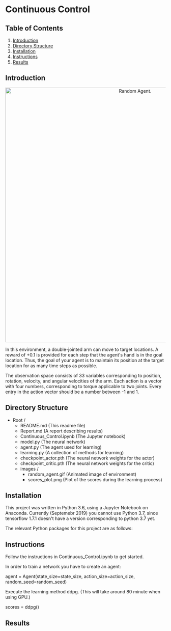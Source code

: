 # Continuous Control

## Table of Contents

1. [Introduction](#introduction)
2. [Directory Structure](#directoryStructure)
3. [Installation](#installation)
4. [Instructions](#instructions)
5. [Results](#results)

## Introduction <a name="introduction"></a>
<p align="center">
    <img src="./images/random_agent.gif" width="800" title="Random Agent" alt="Random Agent.">
</p>
In this environment, a double-jointed arm can move to target locations. 
A reward of +0.1 is provided for each step that the agent's hand is in the goal location. 
Thus, the goal of your agent is to maintain its position at the target location for as many time steps 
as possible.

The observation space consists of 33 variables corresponding to position, rotation, velocity, 
and angular velocities of the arm. Each action is a vector with four numbers, corresponding to 
torque applicable to two joints. Every entry in the action vector should be a number between -1 and 1.

## Directory Structure <a name="directoryStructure"></a>

- Root /
    - README.md (This readme file)
    - Report.md (A report describing results)
    - Continuous_Control.ipynb (The Jupyter notebook)
    - model.py (The neural network)
    - agent.py (The agent used for learning)
    - learning.py (A collection of methods for learning)
    - checkpoint_actor.pth (The neural network weights for the actor)
    - checkpoint_critic.pth (The neural network weights for the critic)
    - images /  
        - random_agent.gif  (Animated image of environment)
        - scores_plot.png (Plot of the scores during the learning process)
        
## Installation <a name="installation"></a>

This project was written in Python 3.6, using a Jupyter Notebook on Anaconda. Currently (Septemebr 2019) you cannot use Python 3.7, since tensorflow 1.7.1 doesn't have a version corresponding to python 3.7 yet.

The relevant Python packages for this project are as follows:

## Instructions <a name="instructions"></a>

Follow the instructions in Continuous_Control.ipynb to get started.

In order to train a network you have to create an agent:

agent = Agent(state_size=state_size, action_size=action_size, random_seed=random_seed)

Execute the learning method ddpg. (This will take around 80 minute when using GPU.)

scores = ddpg()

## Results <a name="results"></a>
